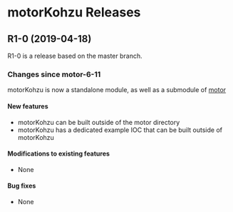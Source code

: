 # motorKohzu Releases

## __R1-0 (2019-04-18)__
R1-0 is a release based on the master branch.  

### Changes since motor-6-11

motorKohzu is now a standalone module, as well as a submodule of [motor](https://github.com/epics-modules/motor)

#### New features
* motorKohzu can be built outside of the motor directory
* motorKohzu has a dedicated example IOC that can be built outside of motorKohzu

#### Modifications to existing features
* None

#### Bug fixes
* None
